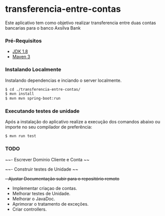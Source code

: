  # transferencia-entre-contas
Este aplicativo tem como objetivo realizar transferencia entre duas contas bancarias para o banco Axsilva Bank
### Pré-Requisitos

- [JDK 1.8](http://www.oracle.com/technetwork/java/javase/downloads/jdk8-downloads-2133151.html)
- [Maven 3](https://maven.apache.org)

### Instalando Localmente
Instalando dependencias e inciando o server localmente.
```sh
$ cd ./transferencia-entre-contas/
$ mvn install
$ mvn mvn spring-boot:run
```
### Executando testes de unidade
Após a instalação do aplicativo realize a execução dos comandos abaixo ou importe no seu compilador de preferência:
```sh
$ mvn run test

```
### TODO
 ~~- Escrever Dominio Cliente e Conta ~~
 
 ~~- Construir testes de Unidade ~~
 
 ~~- Ajustar Documentação subir para o repositório remoto~~
 
 - Implementar criaçao de contas.
 - Melhorar testes de Unidade.
 - Melhorar o JavaDoc.
 - Aprimorar o tratamento de exceções.
 - Criar controllers.
 
